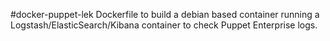 #docker-puppet-lek
Dockerfile to build a debian based container running a Logstash/ElasticSearch/Kibana container to check Puppet Enterprise logs.
